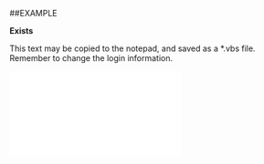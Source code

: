 

##EXAMPLE

**Exists**

This text may be copied to the notepad, and saved as a *.vbs file. Remember to change the login information.

![](../../Examples/vbs/SODates.Exists.vbs.txt)





